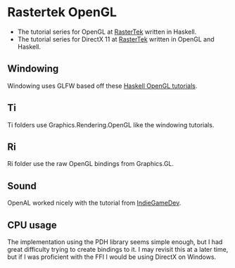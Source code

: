 # Rastertek OpenGL
- The tutorial series for OpenGL at [RasterTek](http://rastertek.com/tutgl40.html) written in Haskell.
- The tutorial series for DirectX 11 at [RasterTek](https://rastertek.com/tutdx11.html) written in OpenGL and Haskell.

## Windowing

Windowing uses GLFW based off these [Haskell OpenGL tutorials](https://github.com/madjestic/Haskell-OpenGL-Tutorial).

## Ti

Ti folders use Graphics.Rendering.OpenGL like the windowing tutorials.

## Ri

Ri folder use the raw OpenGL bindings from Graphics.GL.

## Sound

OpenAL worked nicely with the tutorial from [IndieGameDev](https://indiegamedev.net/2020/02/15/the-complete-guide-to-openal-with-c-part-1-playing-a-sound/).

## CPU usage

The implementation using the PDH library seems simple enough, but I had great difficulty trying to create bindings to it. I may revisit this at a later time, but if I was proficient with the FFI I would be using DirectX on Windows.
